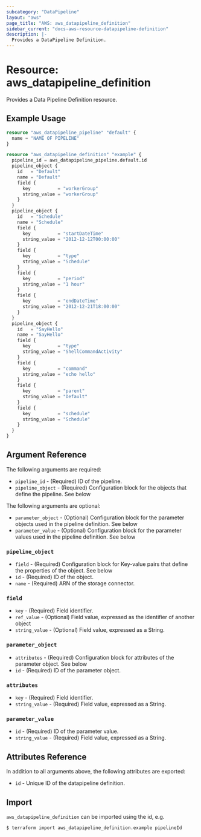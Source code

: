 ```yaml
---
subcategory: "DataPipeline"
layout: "aws"
page_title: "AWS: aws_datapipeline_definition"
sidebar_current: "docs-aws-resource-datapipeline-definition"
description: |-
  Provides a DataPipeline Definition.
---
```


# Resource: aws_datapipeline_definition

Provides a Data Pipeline Definition resource.

## Example Usage

```terraform
resource "aws_datapipeline_pipeline" "default" {
  name = "NAME OF PIPELINE"
}

resource "aws_datapipeline_definition" "example" {
  pipeline_id = aws_datapipeline_pipeline.default.id
  pipeline_object {
    id   = "Default"
    name = "Default"
    field {
      key          = "workerGroup"
      string_value = "workerGroup"
    }
  }
  pipeline_object {
    id   = "Schedule"
    name = "Schedule"
    field {
      key          = "startDateTime"
      string_value = "2012-12-12T00:00:00"
    }
    field {
      key          = "type"
      string_value = "Schedule"
    }
    field {
      key          = "period"
      string_value = "1 hour"
    }
    field {
      key          = "endDateTime"
      string_value = "2012-12-21T18:00:00"
    }
  }
  pipeline_object {
    id   = "SayHello"
    name = "SayHello"
    field {
      key          = "type"
      string_value = "ShellCommandActivity"
    }
    field {
      key          = "command"
      string_value = "echo hello"
    }
    field {
      key          = "parent"
      string_value = "Default"
    }
    field {
      key          = "schedule"
      string_value = "Schedule"
    }
  }
}
```

## Argument Reference

The following arguments are required:

* `pipeline_id` - (Required) ID of the pipeline.
* `pipeline_object` - (Required) Configuration block for the objects that define the pipeline. See below

The following arguments are optional:

* `parameter_object` - (Optional) Configuration block for the parameter objects used in the pipeline definition. See below
* `parameter_value` - (Optional) Configuration block for the parameter values used in the pipeline definition. See below

### `pipeline_object`

* `field` - (Required) Configuration block for Key-value pairs that define the properties of the object. See below
* `id` - (Required) ID of the object.
* `name` - (Required) ARN of the storage connector.

### `field`

* `key` - (Required) Field identifier.
* `ref_value` - (Optional) Field value, expressed as the identifier of another object
* `string_value` - (Optional) Field value, expressed as a String.

### `parameter_object`

* `attributes` - (Required) Configuration block for attributes of the parameter object. See below
* `id` - (Required) ID of the parameter object.

### `attributes`

* `key` - (Required) Field identifier.
* `string_value` - (Required) Field value, expressed as a String.

### `parameter_value`

* `id` - (Required) ID of the parameter value.
* `string_value` - (Required) Field value, expressed as a String.

## Attributes Reference

In addition to all arguments above, the following attributes are exported:

* `id` - Unique ID of the datapipeline definition.


## Import

`aws_datapipeline_definition` can be imported using the id, e.g.

```
$ terraform import aws_datapipeline_definition.example pipelineId
```
